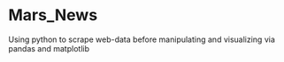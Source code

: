 # Mars_News
Using python to scrape web-data before manipulating and visualizing via pandas and matplotlib
